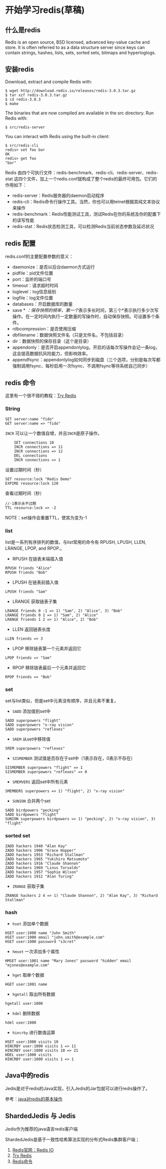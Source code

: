 # 开始学习redis(草稿)

## 什么是redis

Redis is an open source, BSD licensed, advanced key-value cache and store. It is often referred to as a data structure server since keys can contain strings, hashes, lists, sets, sorted sets, bitmaps and hyperloglogs.

## 安装redis

Download, extract and compile Redis with:

```
$ wget http://download.redis.io/releases/redis-3.0.3.tar.gz
$ tar xzf redis-3.0.3.tar.gz
$ cd redis-3.0.3
$ make
```

The binaries that are now compiled are available in the src directory. Run Redis with:

```
$ src/redis-server
```

You can interact with Redis using the built-in client:

```
$ src/redis-cli
redis> set foo bar
OK
redis> get foo
"bar"
```

Redis 由四个可执行文件：redis-benchmark、redis-cli、redis-server、redis-stat 这四个文件，加上一个redis.conf就构成了整个redis的最终可用包。它们的作用如下：

- redis-server：Redis服务器的daemon启动程序
- redis-cli：Redis命令行操作工具。当然，你也可以用telnet根据其纯文本协议来操作
- redis-benchmark：Redis性能测试工具，测试Redis在你的系统及你的配置下的读写性能
- redis-stat：Redis状态检测工具，可以检测Redis当前状态参数及延迟状况

## redis 配置

redis.conf的主要配置参数的意义：

- daemonize：是否以后台daemon方式运行
- pidfile：pid文件位置
- port：监听的端口号
- timeout：请求超时时间
- loglevel：log信息级别
- logfile：log文件位置
- databases：开启数据库的数量
- save * *：保存快照的频率，第一个*表示多长时间，第三个*表示执行多少次写操作。在一定时间内执行一定数量的写操作时，自动保存快照。可设置多个条件。
- rdbcompression：是否使用压缩
- dbfilename：数据快照文件名（只是文件名，不包括目录）
- dir：数据快照的保存目录（这个是目录）
- appendonly：是否开启appendonlylog，开启的话每次写操作会记一条log，这会提高数据抗风险能力，但影响效率。
- appendfsync：appendonlylog如何同步到磁盘（三个选项，分别是每次写都强制调用fsync、每秒启用一次fsync、不调用fsync等待系统自己同步）

## redis 命令

这里有一个很不错的教程：[Try Redis](http://try.redis.io/)

### String

```
SET server:name "fido"
GET server:name => "fido"
```

`INCR` 可以让一个数值自增，并且`INCR`是原子操作。

```
    SET connections 10
    INCR connections => 11
    INCR connections => 12
    DEL connections
    INCR connections => 1
```

设置过期时间（秒）

```
SET resource:lock "Redis Demo"
EXPIRE resource:lock 120
```

查看过期时间（秒）

```
//-1表示永不过期
TTL resource:lock => -2
```

NOTE：set操作会重置TTL，使其为变为-1

### list 

list是一系列有序排列的数值，与list常用的命令有 RPUSH, LPUSH, LLEN, LRANGE, LPOP, and RPOP.。

- RPUSH 在链表末端插入值

```
RPUSH friends "Alice"
RPUSH friends "Bob"
```

- LPUSH 在链表前插入值

```
LPUSH friends "Sam"
```

- LRANGE 获取链表子集

```
LRANGE friends 0 -1 => 1) "Sam", 2) "Alice", 3) "Bob"
LRANGE friends 0 1 => 1) "Sam", 2) "Alice"
LRANGE friends 1 2 => 1) "Alice", 2) "Bob"
```

- LLEN 返回链表长度

```
LLEN friends => 3
```

- LPOP 移除链表第一个元素并返回它

```
LPOP friends => "Sam"
```

- RPOP 移除链表最后一个元素并返回它

```
RPOP friends => "Bob"
```

### set 

set与list类似，但是set中元素没有顺序，并且元素不重复。

- `SADD` 添加值到set中

```
SADD superpowers "flight"
SADD superpowers "x-ray vision"
SADD superpowers "reflexes"
```

- `SREM` 从set中移除值

```
SREM superpowers "reflexes"
```

- `SISMEMBER` 测试值是否存在于set中（1表示存在，0表示不存在）

```
SISMEMBER superpowers "flight" => 1
SISMEMBER superpowers "reflexes" => 0
```

- `SMEMVERS` 返回set中所有元素

```
SMEMBERS superpowers => 1) "flight", 2) "x-ray vision"
```

- `SUNION` 合并两个set

```
SADD birdpowers "pecking"
SADD birdpowers "flight"
SUNION superpowers birdpowers => 1) "pecking", 2) "x-ray vision", 3) "flight"
```

### sorted set

```
ZADD hackers 1940 "Alan Kay"
ZADD hackers 1906 "Grace Hopper"
ZADD hackers 1953 "Richard Stallman"
ZADD hackers 1965 "Yukihiro Matsumoto"
ZADD hackers 1916 "Claude Shannon"
ZADD hackers 1969 "Linus Torvalds"
ZADD hackers 1957 "Sophie Wilson"
ZADD hackers 1912 "Alan Turing"
```

- `ZRANGE` 获取子集

```
ZRANGE hackers 2 4 => 1) "Claude Shannon", 2) "Alan Kay", 3) "Richard Stallman"
```

### hash

- `hset` 添加单个数据

```
HSET user:1000 name "John Smith"
HSET user:1000 email "john.smith@example.com"
HSET user:1000 password "s3cret"
```

- `hmset` 一次添加多个属性

```
HMSET user:1001 name "Mary Jones" password "hidden" email "mjones@example.com"
 ```
 
- `hget` 取单个数据

```
HGET user:1001 name
```

- `hgetall` 取出所有数据

```
hgetall user:1000
```

- `hdel` 删除数据

```
hdel user:1000
```

- `hincrby` 进行数值运算

```
HSET user:1000 visits 10
HINCRBY user:1000 visits 1 => 11
HINCRBY user:1000 visits 10 => 21
HDEL user:1000 visits
HINCRBY user:1000 visits 1 => 1
```

## Java中的redis

Jedis是对于redis的Java实现，引入Jedis的Jar包就可以进行redis操作了。

参考：[java对redis的基本操作](http://www.cnblogs.com/edisonfeng/p/3571870.html)

## ShardedJedis 与 Jedis

Jedis作为推荐的java语言redis客户端

ShardedJedis是基于一致性哈希算法实现的分布式Redis集群客户端；


1. [Redis官网：Redis IO](http://redis.io/)
2. [Try Redis](http://try.redis.io/)
3. [Redis命令](http://redis.io/commands)



